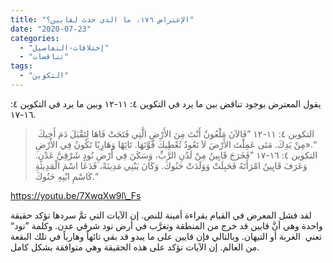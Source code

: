 ```yaml
---
title: "الإعتراض ١٧٦، ما الذي حدث لقايين؟"
date: "2020-07-23"
categories: 
  - "إختلافات-التفاصيل"
  - "تناقضات"
tags: 
  - "التكوين"
---
```


يقول المعترض بوجود تناقض بين ما يرد في التكوين ٤: ١١-١٢ وبين ما يرد في التكوين ٤: ١٦-١٧.

>  التكوين ٤: ١١-١٢ ”فَالآنَ مَلْعُونٌ أَنْتَ مِنَ الأَرْضِ الَّتِي فَتَحَتْ فَاهَا لِتَقْبَلَ دَمَ أَخِيكَ مِنْ يَدِكَ. مَتَى عَمِلْتَ الأَرْضَ لاَ تَعُودُ تُعْطِيكَ قُوَّتَهَا. تَائِهًا وَهَارِبًا تَكُونُ فِي الأَرْضِ».“  
> التكوين ٤: ١٦-١٧ ”فَخَرَجَ قَايِينُ مِنْ لَدُنِ الرَّبِّ، وَسَكَنَ فِي أَرْضِ نُودٍ شَرْقِيَّ عَدْنٍ. وَعَرَفَ قَايِينُ امْرَأَتَهُ فَحَبِلَتْ وَوَلَدَتْ حَنُوكَ. وَكَانَ يَبْنِي مَدِينَةً، فَدَعَا اسْمَ الْمَدِينَةِ كَاسْمِ ابْنِهِ حَنُوكَ.“

https://youtu.be/7XwqXw9l\_Fs

لقد فشل المعرض في القيام بقراءة أمينة للنص. إن الآيات التي تمَّ سردها تؤكد حقيقة واحدة وهي أنَّ قايين قد خرج من المنطقة وتغرَّب في أرض نود شرقي عدن. وكلمة ”نود“ تعني  الغربة أو التيهان. وبالتالي فإن قايين على ما يبدو قد بقي تائهاً وهارباً في تلك البقعة من العالم. إن الآيات تؤكد على هذه الحقيقة وهي متوافقة بشكل كامل.
